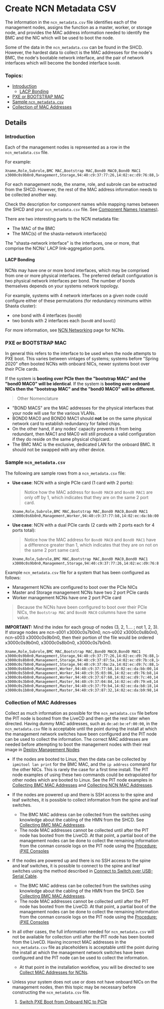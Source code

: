 # Create NCN Metadata CSV

The information in the `ncn_metadata.csv` file identifies each of the management nodes, assigns the function
as a master, worker, or storage node, and provides the MAC address information needed to identify the BMC and
the NIC which will be used to boot the node.

Some of the data in the `ncn_metadata.csv` can be found in the SHCD. However, the hardest data
to collect is the MAC addresses for the node's BMC, the node's bootable network interface, and the
pair of network interfaces which will become the bonded interface `bond0`.

### Topics:

   * [Introduction](#introduction)
      * [LACP Bonding](#lacp_bonding)
   * [PXE or BOOTSTRAP MAC](#pxe_or_bootstrap_mac)
   * [Sample `ncn_metadata.csv`](#sample_ncn_metadata_csv)
   * [Collection of MAC Addresses](#collection_of_mac_addresses)

## Details

<a name="introduction"></a>
### Introduction

Each of the management nodes is represented as a row in the `ncn_metadata.csv` file.

For example:
```
Xname,Role,Subrole,BMC MAC,Bootstrap MAC,Bond0 MAC0,Bond0 MAC1
x3000c0s9b0n0,Management,Storage,94:40:c9:37:77:26,14:02:ec:d9:76:88,14:02:ec:d9:76:88,94:40:c9:5f:b6:92
```

For each management node, the xname, role, and subrole can be extracted from the SHCD. However, the rest of the
MAC address information needs to be collected another way.

Check the description for component names while mapping names between the SHCD and your `ncn_metadata.csv` file.
See [Component Names (xnames)](../operations/Component_Names_xnames.md).

There are two interesting parts to the NCN metadata file:
- The MAC of the BMC
- The MAC(s) of the shasta-network interface(s)

The "shasta-network interface" is the interfaces, one or more, that comprise the NCNs' LACP link-aggregation ports.

<a name="lacp_bonding"></a>
#### LACP Bonding

NCNs may have one or more bond interfaces, which may be comprised from one or more physical interfaces. The
preferred default configuration is two physical network interfaces per bond. The number
of bonds themselves depends on your systems network topology.

For example, systems with 4 network interfaces on a given node could configure either of these
permutations (for redundancy minimums within Shasta cluster):
- one bond with 4 interfaces (`bond0`)
- two bonds with 2 interfaces each (`bond0` and `bond1`)

For more information, see [NCN Networking](../background/ncn_networking.md) page for NCNs.

<a name="pxe_or_bootstrap_mac"></a>
### PXE or BOOTSTRAP MAC

In general this refers to the interface to be used when the node attempts to PXE boot. This varies between vintages
of systems; systems before "Spring 2020" often booted NCNs with onboard NICs, newer systems boot over their PCIe cards.

If the system is **booting over PCIe then the "bootstrap MAC" and the "bond0 MAC0" will be identical**. If the
system is **booting over onboard NICs then the "bootstrap MAC" and the "bond0 MAC0" will be different.**

> Other Nomenclature
- "BOND MACS" are the MAC addresses for the physical interfaces that your node will use for the various VLANs.
- BOND0 MAC0 and BOND0 MAC1 should **not** be on the same physical network card to establish redundancy for failed chips.
- On the other hand, if any nodes' capacity prevents it from being redundant, then MAC1 and MAC0 will still produce a valid configuration if they do reside on the same physical chip/card.
- The BMC MAC is the exclusive, dedicated LAN for the onboard BMC. It should not be swapped with any other device.

<a name="sample_ncn_metadata_csv"></a>
### Sample `ncn_metadata.csv`

The following are sample rows from a `ncn_metadata.csv` file:
* __Use case__: NCN with a single PCIe card (1 card with 2 ports):
    > Notice how the MAC address for `Bond0 MAC0` and `Bond0 MAC1` are only off by 1, which indicates that
    > they are on the same 2 port card.

    ```
    Xname,Role,Subrole,BMC MAC,Bootstrap MAC,Bond0 MAC0,Bond0 MAC1
    x3000c0s6b0n0,Management,Worker,94:40:c9:37:77:b8,14:02:ec:da:bb:00,14:02:ec:da:bb:00,14:02:ec:da:bb:01
    ```
* __Use case__: NCN with a dual PCIe cards (2 cards with 2 ports each for 4 ports total):
    > Notice how the MAC address for `Bond0 MAC0` and `Bond0 MAC1` have a difference greater than 1, which
    > indicates that they are on not on the same 2 port same card.

    ```
    Xname,Role,Subrole,BMC MAC,Bootstrap MAC,Bond0 MAC0,Bond0 MAC1
    x3000c0s9b0n0,Management,Storage,94:40:c9:37:77:26,14:02:ec:d9:76:88,14:02:ec:d9:76:88,94:40:c9:5f:b6:92
    ```

Example `ncn_metadata.csv` file for a system that has been configured as follows:
 * Management NCNs are configured to boot over the PCIe NICs
 * Master and Storage management NCNs have two 2 port PCIe cards
 * Worker management NCNs have one 2 port PCIe card
> Because the NCNs have been configured to boot over their PCIe NICs, the `Bootstrap MAC` and `Bond0 MAC0` columns have the same value.

**IMPORTANT:** Mind the index for each group of nodes (3, 2, 1.... ; not 1, 2, 3). If storage nodes are ncn-s001 x3000c0s7b0n0, ncn-s002 x3000c0s8b0n0, ncn-s003 x3000c0s9b0n0, then their portion of the file would be ordered x3000c0s9b0n0, x3000c0s8b0n0, x3000c0s7b0n0.

```
Xname,Role,Subrole,BMC MAC,Bootstrap MAC,Bond0 MAC0,Bond0 MAC1
x3000c0s9b0n0,Management,Storage,94:40:c9:37:77:26,14:02:ec:d9:76:88,14:02:ec:d9:76:88,94:40:c9:5f:b6:92
x3000c0s8b0n0,Management,Storage,94:40:c9:37:87:5a,14:02:ec:d9:7b:c8,14:02:ec:d9:7b:c8,94:40:c9:5f:b6:5c
x3000c0s7b0n0,Management,Storage,94:40:c9:37:0a:2a,14:02:ec:d9:7c:88,14:02:ec:d9:7c:88,94:40:c9:5f:9a:a8
x3000c0s6b0n0,Management,Worker,94:40:c9:37:77:b8,14:02:ec:da:bb:00,14:02:ec:da:bb:00,14:02:ec:da:bb:01
x3000c0s5b0n0,Management,Worker,94:40:c9:35:03:06,14:02:ec:d9:76:b8,14:02:ec:d9:76:b8,14:02:ec:d9:76:b9
x3000c0s4b0n0,Management,Worker,94:40:c9:37:67:60,14:02:ec:d9:7c:40,14:02:ec:d9:7c:40,14:02:ec:d9:7c:41
x3000c0s3b0n0,Management,Master,94:40:c9:37:04:84,14:02:ec:d9:79:e8,14:02:ec:d9:79:e8,94:40:c9:5f:b5:cc
x3000c0s2b0n0,Management,Master,94:40:c9:37:f9:b4,14:02:ec:da:b8:18,14:02:ec:da:b8:18,94:40:c9:5f:a3:a8
x3000c0s1b0n0,Management,Master,94:40:c9:37:87:32,14:02:ec:da:b9:98,14:02:ec:da:b9:98,14:02:ec:da:b9:99
```

<a name="collection_of_mac_addresses"></a>
### Collection of MAC Addresses

   Collect as much information as possible for the `ncn_metadata.csv` file before the PIT node is booted
   from the LiveCD and then get the rest later when directed. Having dummy MAC addresses, such as `de:ad:be:ef:00:00`,
   in the `ncn_metadata.csv` file is acceptable until the point during the install at which the management network
   switches have been configured and the PIT node can be used to collect the information. The correct MAC addresses
   are needed before attempting to boot the management nodes with their real image in
   [Deploy Management Nodes](index.md#deploy_management_nodes)

   * If the nodes are booted to Linux, then the data can be collected by `ipmitool lan print` for the BMC MAC,
   and the `ip address` command for the other NICs. This is rarely the case for a first time install.
   The PIT node examples of using these two commands could be extrapolated for other nodes which are booted to Linux.
   See the PIT node examples in [Collecting BMC MAC Addresses](collecting_bmc_mac_addresses.md) and
   [Collecting NCN MAC Addresses](collecting_ncn_mac_addresses.md).


   * If the nodes are powered up and there is SSH access to the spine and leaf switches, it is possible to
   collect information from the spine and leaf switches.
      * The BMC MAC address can be collected from the switches using knowledge about the cabling of the HMN from the SHCD. See [Collecting BMC MAC Addresses](collecting_bmc_mac_addresses.md).
      * The node MAC addresses cannot be collected until after the PIT node has booted from the LiveCD. At that point, a partial boot of the management nodes can be done to collect the remaining information from the conman console logs on the PIT node using the [Procedure: iPXE Consoles](collecting_ncn_mac_addresses.md#procedure-ipxe-consoles)

   * If the nodes are powered up and there is no SSH access to the spine and leaf switches, it is possible
   to connect to the spine and leaf switches using the method described in
   [Connect to Switch over USB-Serial Cable](connect_to_switch_over_usb_serial_cable.md).
      * The BMC MAC address can be collected from the switches using knowledge about the cabling of the HMN from the SHCD. See [Collecting BMC MAC Addresses](collecting_bmc_mac_addresses.md).
      * The node MAC addresses cannot be collected until after the PIT node has booted from the LiveCD. At that point, a partial boot of the management nodes can be done to collect the remaining information from the conman console logs on the PIT node using the [Procedure: iPXE Consoles](collecting_ncn_mac_addresses.md#procedure-ipxe-consoles)

   * In all other cases, the full information needed for `ncn_metadata.csv` will not be available for collection
   until after the PIT node has been booted from the LiveCD. Having incorrect MAC addresses
   in the `ncn_metadata.csv` file as placeholders is acceptable until the point during the install at which the management
   network switches have been configured and the PIT node can be used to collect the information.
      * At that point in the installation workflow, you will be directed to see [Collect MAC Addresses for NCNs](collect_mac_addresses_for_ncns.md).

   * Unless your system does not use or does not have onboard NICs on the management nodes, then this topic
   may be necessary before constructing the `ncn_metadata.csv` file.
      1. [Switch PXE Boot from Onboard NIC to PCIe](switch_pxe_boot_from_onboard_nic_to_pcie.md)

